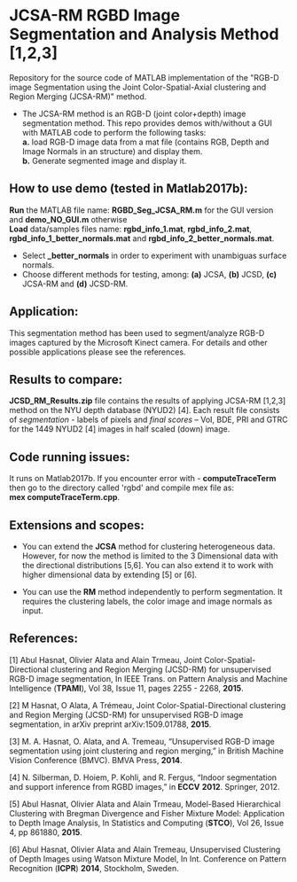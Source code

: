 # JCSA-RM RGBD Image Segmentation and Analysis Method [1,2,3]
Repository for the source code of MATLAB implementation of the "RGB-D image Segmentation using the Joint Color-Spatial-Axial clustering and Region Merging (JCSA-RM)" method.

- The JCSA-RM method is an RGB-D (joint color+depth) image segmentation method. This repo provides demos with/without a GUI with MATLAB code to perform the following tasks: <br>
**a.** load RGB-D image data from a mat file (contains RGB, Depth and Image Normals in an structure) and display them. <br>
**b.** Generate segmented image and display it. <br>

## How to use demo (tested in Matlab2017b):
**Run** the MATLAB file name: **RGBD\_Seg\_JCSA\_RM.m** for the GUI version and **demo\_NO\_GUI.m** otherwise<br>
**Load** data/samples files name: **rgbd\_info\_1.mat**, **rgbd\_info\_2.mat**, **rgbd\_info\_1\_better\_normals.mat** and **rgbd\_info\_2\_better\_normals.mat**. <br>
- Select **\_better\_normals** in order to experiment with unambiguas surface normals.
- Choose different methods for testing, among: **(a)** JCSA, **(b)** JCSD, **(c)** JCSA-RM and **(d)** JCSD-RM.

## Application:
This segmentation method has been used to segment/analyze RGB-D images captured by the Microsoft Kinect camera. For details and other possible applications please see the references.

## Results to compare:
**JCSD\_RM\_Results.zip** file contains the results of applying JCSA-RM [1,2,3] method on the NYU depth database (NYUD2) [4]. Each result file consists of _segmentation_ - labels of pixels and _final scores_ – VoI, BDE, PRI and GTRC for the 1449 NYUD2 [4] images in half scaled (down) image.

## Code running issues:
It runs on Matlab2017b. If you encounter error with - **computeTraceTerm** then go to the directory called 'rgbd' and compile mex file as: <br>
**mex computeTraceTerm.cpp**.

## Extensions and scopes:
- You can extend the **JCSA** method for clustering heterogeneous data. However, for now the method is limited to the 3 Dimensional data with the directional distributions [5,6]. You can also extend it to work with higher dimensional data by extending [5] or [6].

- You can use the **RM** method independently to perform segmentation. It requires the clustering labels, the color image and image normals as input.

## References:

[1] Abul Hasnat, Olivier Alata and Alain Trmeau, Joint Color-Spatial-Directional clustering and Region Merging (JCSD-RM) for unsupervised RGB-D image segmentation, In IEEE Trans. on Pattern Analysis and Machine Intelligence (**TPAMI**), Vol 38, Issue 11, pages 2255 - 2268, **2015**.

[2] M Hasnat, O Alata, A Trémeau, Joint Color-Spatial-Directional clustering and Region Merging (JCSD-RM) for unsupervised RGB-D image segmentation, in arXiv preprint arXiv:1509.01788, **2015**.

[3] M. A. Hasnat, O. Alata, and A. Tremeau, “Unsupervised RGB-D image segmentation using joint clustering and region merging,” in British Machine Vision Conference (BMVC). BMVA Press, **2014**.

[4] N. Silberman, D. Hoiem, P. Kohli, and R. Fergus, “Indoor segmentation and support inference from RGBD images,” in **ECCV** **2012**. Springer, 2012.

[5] Abul Hasnat, Olivier Alata and Alain Trmeau, Model-Based Hierarchical Clustering with Bregman Divergence and Fisher Mixture Model: Application to Depth Image Analysis, In Statistics and Computing (**STCO**), Vol 26, Issue 4, pp 861880, **2015**.

[6] Abul Hasnat, Olivier Alata and Alain Tremeau, Unsupervised Clustering of Depth Images using Watson Mixture Model, In Int. Conference on Pattern Recognition (**ICPR**) **2014**, Stockholm, Sweden.
